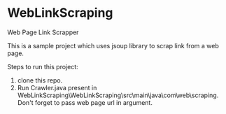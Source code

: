# WebLinkScraping
Web Page Link Scrapper

This is a sample project which uses jsoup library to scrap link from a web page.

Steps to run this project:
1. clone this repo.
2. Run Crawler.java present in WebLinkScraping\WebLinkScraping\src\main\java\com\web\scraping.
   Don't forget to pass web page url in argument.